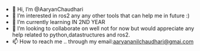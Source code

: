 - 👋 Hi, I’m @AaryanChaudhari
- 👀 I’m interested in ros2 any any other tools that can help me in future :)
- 🌱 I’m currently learning IN 2ND YEAR
- 💞️ I’m looking to collaborate on well not for now but would appreciate any help related to python,datastructures and ros2.
- 📫 How to reach me .. through my email:aaryananilchaudhari@gmai.com

<!---
AaryanChaudhari/AaryanChaudhari is a ✨ special ✨ repository because its `README.md` (this file) appears on your GitHub profile.
You can click the Preview link to take a look at your changes.
--->
